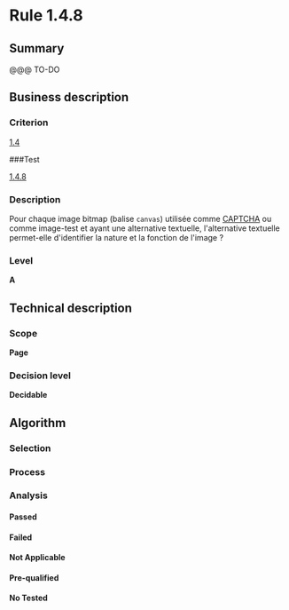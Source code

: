 # Rule 1.4.8

## Summary

@@@ TO-DO

## Business description

### Criterion

[1.4](http://references.modernisation.gouv.fr/referentiel-technique-0#crit-1-4)

###Test

[1.4.8](http://references.modernisation.gouv.fr/referentiel-technique-0#test-1-4-8)

### Description

Pour chaque image bitmap (balise `canvas`) utilis&eacute;e comme <a href="http://references.modernisation.gouv.fr/referentiel-technique-0#mcaptcha">CAPTCHA</a> ou comme image-test et ayant une alternative textuelle, l'alternative textuelle permet-elle d'identifier la nature et la fonction de l'image ?

### Level

**A**

## Technical description

### Scope

**Page**

### Decision level

**Decidable**

## Algorithm

### Selection

### Process

### Analysis

#### Passed

#### Failed

#### Not Applicable

#### Pre-qualified

#### No Tested 






